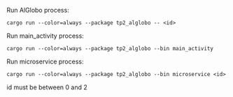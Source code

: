 Run AlGlobo process:

`cargo run --color=always --package tp2_alglobo -- <id>`

Run main_activity process:

`cargo run --color=always --package tp2_alglobo --bin main_activity`

Run microservice process:

`cargo run --color=always --package tp2_alglobo --bin microservice <id>`

id must be between 0 and 2
